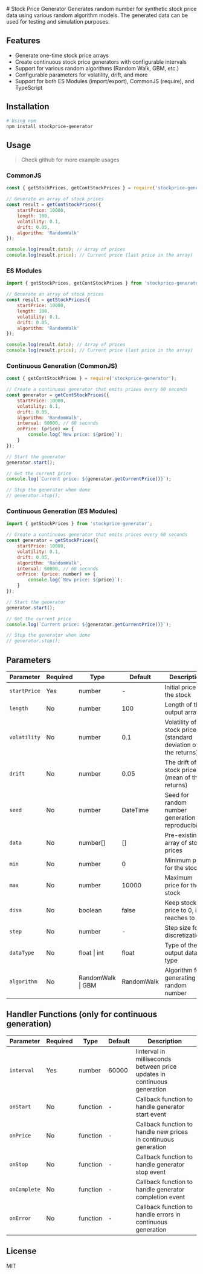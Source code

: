 <file name=1 path=README.md># Stock Price Generator
Generates random number for synthetic stock price data using various random algorithm models. The generated data can be used for testing and simulation purposes.

## Features
- Generate one-time stock price arrays
- Create continuous stock price generators with configurable intervals
- Support for various random algorithms (Random Walk, GBM, etc.)
- Configurable parameters for volatility, drift, and more
- Support for both ES Modules (import/export), CommonJS (require), and TypeScript

## Installation

```bash
# Using npm
npm install stockprice-generator
```

## Usage
> Check github for more example usages
### CommonJS
```javascript
const { getStockPrices, getContStockPrices } = require('stockprice-generator');

// Generate an array of stock prices
const result = getContStockPrices({
    startPrice: 10000,
    length: 100,
    volatility: 0.1,
    drift: 0.05,
    algorithm: 'RandomWalk'
});

console.log(result.data); // Array of prices
console.log(result.price); // Current price (last price in the array)
```

### ES Modules
```javascript
import { getStockPrices, getContStockPrices } from 'stockprice-generator';

// Generate an array of stock prices
const result = getStockPrices({
    startPrice: 10000,
    length: 100,
    volatility: 0.1,
    drift: 0.05,
    algorithm: 'RandomWalk'
});

console.log(result.data); // Array of prices
console.log(result.price); // Current price (last price in the array)
```

### Continuous Generation (CommonJS)
```javascript
const { getContStockPrices } = require('stockprice-generator');

// Create a continuous generator that emits prices every 60 seconds
const generator = getContStockPrices({
    startPrice: 10000,
    volatility: 0.1,
    drift: 0.05,
    algorithm: 'RandomWalk',
    interval: 60000, // 60 seconds
    onPrice: (price) => {
        console.log(`New price: ${price}`);
    }
});

// Start the generator
generator.start();

// Get the current price
console.log(`Current price: ${generator.getCurrentPrice()}`);

// Stop the generator when done
// generator.stop();
```

### Continuous Generation (ES Modules)
```javascript
import { getStockPrices } from 'stockprice-generator';

// Create a continuous generator that emits prices every 60 seconds
const generator = getStockPrices({
    startPrice: 10000,
    volatility: 0.1,
    drift: 0.05,
    algorithm: 'RandomWalk',
    interval: 60000, // 60 seconds
    onPrice: (price: number) => {
        console.log(`New price: ${price}`);
    }
});

// Start the generator
generator.start();

// Get the current price
console.log(`Current price: ${generator.getCurrentPrice()}`);

// Stop the generator when done
// generator.stop();
```

## Parameters

| Parameter    | Required | Type            | Default | Description                                                       |
|--------------|----------|-----------------|--------|-------------------------------------------------------------------|
| `startPrice` | Yes      | number          | -      | Initial price of the stock                                        |
| `length`     | No       | number          | 100    | Length of the output array                                        |
| `volatility` | No       | number          | 0.1    | Volatility of the stock price (standard deviation of the returns) |
| `drift`      | No       | number          | 0.05   | The drift of the stock price (mean of the returns)                |
| `seed`       | No       | number          | DateTime | Seed for random number generation (for reproducibility)           |
| `data`       | No       | number[]        | []     | Pre-existing array of stock prices                                |
| `min`        | No       | number          | 0      | Minimum price for the stock                                       |
| `max`        | No       | number          | 10000  | Maximum price for the stock                                       |
| `disa`       | No       |boolean|false| Keep stock price to 0, if it reaches to 0                         |
| `step`       | No       | number          | -      | Step size for discretization                                      |
| `dataType`   | No       | float \| int    | float  | Type of the output data type                                      |
| `algorithm`  | No       | RandomWalk \| GBM | RandomWalk  | Algorithm for generating the random number                        |

## Handler Functions (only for continuous generation)

| Parameter | Required | Type | Default  | Description                                                               |
|-----------|----------|------|----------|---------------------------------------------------------------------------|
| `interval` | Yes      | number | 60000    | Iinterval in milliseconds between price updates in continuous generation  |
| `onStart` | No       | function | -        | Callback function to handle generator start event                         |
| `onPrice` | No       | function | -        | Callback function to handle new prices in continuous generation           |
| `onStop` | No       | function | -        | Callback function to handle generator stop event                          |
| `onComplete` | No       | function | -        | Callback function to handle generator completion event                    |
| `onError` | No       | function | -        | Callback function to handle errors in continuous generation               |

## License
MIT